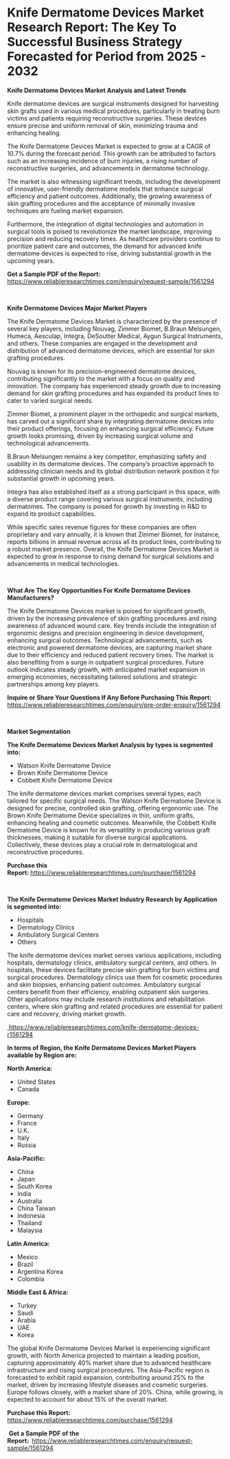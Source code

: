 <p><h1>Knife Dermatome Devices Market Research Report: The Key To Successful Business Strategy Forecasted for Period from 2025 - 2032</h1></p><p><strong>Knife Dermatome Devices Market Analysis and Latest Trends</strong></p>
<p><p>Knife dermatome devices are surgical instruments designed for harvesting skin grafts used in various medical procedures, particularly in treating burn victims and patients requiring reconstructive surgeries. These devices ensure precise and uniform removal of skin, minimizing trauma and enhancing healing. </p><p>The Knife Dermatome Devices Market is expected to grow at a CAGR of 10.7% during the forecast period. This growth can be attributed to factors such as an increasing incidence of burn injuries, a rising number of reconstructive surgeries, and advancements in dermatome technology. </p><p>The market is also witnessing significant trends, including the development of innovative, user-friendly dermatome models that enhance surgical efficiency and patient outcomes. Additionally, the growing awareness of skin grafting procedures and the acceptance of minimally invasive techniques are fueling market expansion. </p><p>Furthermore, the integration of digital technologies and automation in surgical tools is poised to revolutionize the market landscape, improving precision and reducing recovery times. As healthcare providers continue to prioritize patient care and outcomes, the demand for advanced knife dermatome devices is expected to rise, driving substantial growth in the upcoming years.</p></p>
<p><strong>Get a Sample PDF of the Report:&nbsp;</strong> <a href="https://www.reliableresearchtimes.com/enquiry/request-sample/1561294?utm_campaign=3315&utm_medium=2&utm_source=Github&utm_content=ia&utm_term=14042025&utm_id=knife-dermatome-devices">https://www.reliableresearchtimes.com/enquiry/request-sample/1561294</a></p>
<p>&nbsp;</p>
<p><strong>Knife Dermatome Devices Major Market Players</strong></p>
<p><p>The Knife Dermatome Devices Market is characterized by the presence of several key players, including Nouvag, Zimmer Biomet, B.Braun Melsungen, Humeca, Aesculap, Integra, DeSoutter Medical, Aygun Surgical Instruments, and others. These companies are engaged in the development and distribution of advanced dermatome devices, which are essential for skin grafting procedures.</p><p>Nouvag is known for its precision-engineered dermatome devices, contributing significantly to the market with a focus on quality and innovation. The company has experienced steady growth due to increasing demand for skin grafting procedures and has expanded its product lines to cater to varied surgical needs.</p><p>Zimmer Biomet, a prominent player in the orthopedic and surgical markets, has carved out a significant share by integrating dermatome devices into their product offerings, focusing on enhancing surgical efficiency. Future growth looks promising, driven by increasing surgical volume and technological advancements.</p><p>B.Braun Melsungen remains a key competitor, emphasizing safety and usability in its dermatome devices. The company’s proactive approach to addressing clinician needs and its global distribution network position it for substantial growth in upcoming years.</p><p>Integra has also established itself as a strong participant in this space, with a diverse product range covering various surgical instruments, including dermatomes. The company is poised for growth by investing in R&D to expand its product capabilities.</p><p>While specific sales revenue figures for these companies are often proprietary and vary annually, it is known that Zimmer Biomet, for instance, reports billions in annual revenue across all its product lines, contributing to a robust market presence. Overall, the Knife Dermatome Devices Market is expected to grow in response to rising demand for surgical solutions and advancements in medical technologies.</p></p>
<p>&nbsp;</p>
<p><strong>What Are The Key Opportunities For Knife Dermatome Devices Manufacturers?</strong></p>
<p><p>The Knife Dermatome Devices market is poised for significant growth, driven by the increasing prevalence of skin grafting procedures and rising awareness of advanced wound care. Key trends include the integration of ergonomic designs and precision engineering in device development, enhancing surgical outcomes. Technological advancements, such as electronic and powered dermatome devices, are capturing market share due to their efficiency and reduced patient recovery times. The market is also benefiting from a surge in outpatient surgical procedures. Future outlook indicates steady growth, with anticipated market expansion in emerging economies, necessitating tailored solutions and strategic partnerships among key players.</p></p>
<p><strong>Inquire or Share Your Questions If Any Before Purchasing This Report:</strong> <a href="https://www.reliableresearchtimes.com/enquiry/pre-order-enquiry/1561294?utm_campaign=3315&utm_medium=2&utm_source=Github&utm_content=ia&utm_term=14042025&utm_id=knife-dermatome-devices">https://www.reliableresearchtimes.com/enquiry/pre-order-enquiry/1561294</a></p>
<p>&nbsp;</p>
<p><strong>Market Segmentation</strong></p>
<p><strong>The Knife Dermatome Devices Market Analysis by types is segmented into:</strong></p>
<p><ul><li>Watson Knife Dermatome Device</li><li>Brown Knife Dermatome Device</li><li>Cobbett Knife Dermatome Device</li></ul></p>
<p><p>The knife dermatome devices market comprises several types, each tailored for specific surgical needs. The Watson Knife Dermatome Device is designed for precise, controlled skin grafting, offering ergonomic use. The Brown Knife Dermatome Device specializes in thin, uniform grafts, enhancing healing and cosmetic outcomes. Meanwhile, the Cobbett Knife Dermatome Device is known for its versatility in producing various graft thicknesses, making it suitable for diverse surgical applications. Collectively, these devices play a crucial role in dermatological and reconstructive procedures.</p></p>
<p><strong>Purchase this Report:&nbsp;</strong><a href="https://www.reliableresearchtimes.com/purchase/1561294?utm_campaign=3315&utm_medium=2&utm_source=Github&utm_content=ia&utm_term=14042025&utm_id=knife-dermatome-devices">https://www.reliableresearchtimes.com/purchase/1561294</a></p>
<p>&nbsp;</p>
<p><strong>The Knife Dermatome Devices Market Industry Research by Application is segmented into:</strong></p>
<p><ul><li>Hospitals</li><li>Dermatology Clinics</li><li>Ambulatory Surgical Centers</li><li>Others</li></ul></p>
<p><p>The knife dermatome devices market serves various applications, including hospitals, dermatology clinics, ambulatory surgical centers, and others. In hospitals, these devices facilitate precise skin grafting for burn victims and surgical procedures. Dermatology clinics use them for cosmetic procedures and skin biopsies, enhancing patient outcomes. Ambulatory surgical centers benefit from their efficiency, enabling outpatient skin surgeries. Other applications may include research institutions and rehabilitation centers, where skin grafting and related procedures are essential for patient care and recovery, driving market growth.</p></p>
<p><a href="https://www.reliableresearchtimes.com/knife-dermatome-devices-r1561294?utm_campaign=3315&utm_medium=2&utm_source=Github&utm_content=ia&utm_term=14042025&utm_id=knife-dermatome-devices">&nbsp;https://www.reliableresearchtimes.com/knife-dermatome-devices-r1561294</a></p>
<p><strong>In terms of Region, the Knife Dermatome Devices Market Players available by Region are:</strong></p>
<p>
    <p> <strong> North America: </strong>
        <ul>
            <li>United States</li>
            <li>Canada</li>
        </ul>
        </p> 
    <p> <strong> Europe: </strong>
        <ul>
            <li>Germany</li>
            <li>France</li>
            <li>U.K.</li>
            <li>Italy</li>
            <li>Russia</li>
        </ul>
        </p> 
    <p> <strong> Asia-Pacific: </strong>
        <ul>
            <li>China</li>
            <li>Japan</li>
            <li>South Korea</li>
            <li>India</li>
            <li>Australia</li>
            <li>China Taiwan</li>
            <li>Indonesia</li>
            <li>Thailand</li>
            <li>Malaysia</li>
        </ul>
        </p> 
    <p> <strong> Latin America: </strong>
        <ul>
            <li>Mexico</li>
            <li>Brazil</li>
            <li>Argentina Korea</li>
            <li>Colombia</li>
        </ul>
        </p> 
    <p> <strong> Middle East & Africa: </strong>
        <ul>
            <li>Turkey</li>
            <li>Saudi</li>
            <li>Arabia</li>
            <li>UAE</li>
            <li>Korea</li>
        </ul>
    </p>
    </p>
<p><p>The global Knife Dermatome Devices Market is experiencing significant growth, with North America projected to maintain a leading position, capturing approximately 40% market share due to advanced healthcare infrastructure and rising surgical procedures. The Asia-Pacific region is forecasted to exhibit rapid expansion, contributing around 25% to the market, driven by increasing lifestyle diseases and cosmetic surgeries. Europe follows closely, with a market share of 20%. China, while growing, is expected to account for about 15% of the overall market.</p></p>
<p><strong>Purchase this Report: </strong><a href="https://www.reliableresearchtimes.com/purchase/1561294?utm_campaign=3315&utm_medium=2&utm_source=Github&utm_content=ia&utm_term=14042025&utm_id=knife-dermatome-devices">https://www.reliableresearchtimes.com/purchase/1561294</a></p>
<p>&nbsp;<strong>Get a Sample PDF of the Report:&nbsp;&nbsp;</strong><a href="https://www.reliableresearchtimes.com/enquiry/request-sample/1561294?utm_campaign=3315&utm_medium=2&utm_source=Github&utm_content=ia&utm_term=14042025&utm_id=knife-dermatome-devices">https://www.reliableresearchtimes.com/enquiry/request-sample/1561294</a></p>
<p><strong></strong></p>
<p><p></p><p></p><p></p></p>